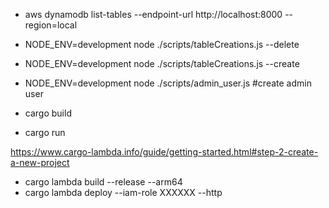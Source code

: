 
- aws dynamodb list-tables --endpoint-url http://localhost:8000 --region=local

- NODE_ENV=development node  ./scripts/tableCreations.js --delete 
- NODE_ENV=development node  ./scripts/tableCreations.js --create
- NODE_ENV=development node  ./scripts/admin_user.js #create admin user

- cargo build
- cargo run

https://www.cargo-lambda.info/guide/getting-started.html#step-2-create-a-new-project

- cargo lambda build --release --arm64
- cargo lambda deploy --iam-role XXXXXX  --http